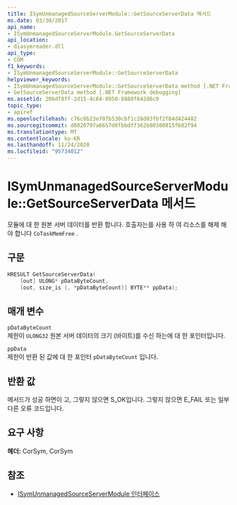 ```yaml
---
title: ISymUnmanagedSourceServerModule::GetSourceServerData 메서드
ms.date: 03/30/2017
api_name:
- ISymUnmanagedSourceServerModule.GetSourceServerData
api_location:
- diasymreader.dll
api_type:
- COM
f1_keywords:
- ISymUnmanagedSourceServerModule::GetSourceServerData
helpviewer_keywords:
- ISymUnmanagedSourceServerModule::GetSourceServerData method [.NET Framework debugging]
- GetSourceServerData method [.NET Framework debugging]
ms.assetid: 20bdf8ff-2d15-4c64-8950-6888f642d6c0
topic_type:
- apiref
ms.openlocfilehash: c76c8b23e707b530cbf1c28d03fbf2f84d424482
ms.sourcegitcommit: d8020797a6657d0fbbdff362b80300815f682f94
ms.translationtype: MT
ms.contentlocale: ko-KR
ms.lasthandoff: 11/24/2020
ms.locfileid: "95734012"
---
```

# <a name="isymunmanagedsourceservermodulegetsourceserverdata-method"></a>ISymUnmanagedSourceServerModule::GetSourceServerData 메서드

모듈에 대 한 원본 서버 데이터를 반환 합니다. 호출자는를 사용 하 여 리소스를 해제 해야 합니다 `CoTaskMemFree` .  
  
## <a name="syntax"></a>구문  
  
```cpp  
HRESULT GetSourceServerData(  
    [out] ULONG* pDataByteCount,
    [out, size_is (, *pDataByteCount)] BYTE** ppData);  
```  
  
## <a name="parameters"></a>매개 변수  

 `pDataByteCount`  
 제한이 `ULONG32` 원본 서버 데이터의 크기 (바이트)를 수신 하는에 대 한 포인터입니다.  
  
 `ppData`  
 제한이 반환 된 값에 대 한 포인터 `pDataByteCount` 입니다.  
  
## <a name="return-value"></a>반환 값  

 메서드가 성공 하면이 고, 그렇지 않으면 S_OK입니다. 그렇지 않으면 E_FAIL 또는 일부 다른 오류 코드입니다.  
  
## <a name="requirements"></a>요구 사항  

 **헤더:** CorSym, CorSym  
  
## <a name="see-also"></a>참조

- [ISymUnmanagedSourceServerModule 인터페이스](isymunmanagedsourceservermodule-interface.md)

